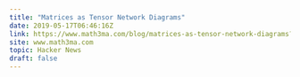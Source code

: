 ```yaml
---
title: "Matrices as Tensor Network Diagrams"
date: 2019-05-17T06:46:16Z
link: https://www.math3ma.com/blog/matrices-as-tensor-network-diagrams?utm_medium=RSS&utm_source=hune
site: www.math3ma.com
topic: Hacker News
draft: false
---
```

